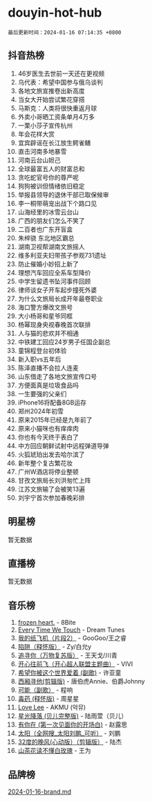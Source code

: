 # douyin-hot-hub

`最后更新时间：2024-01-16 07:14:35 +0800`

## 抖音热榜

1. 46岁医生去世前一天还在更视频
1. 乌代表：希望中国参与俄乌谈判
1. 各地文旅宣推卷出新高度
1. 当女大开始尝试繁花穿搭
1. 马斯克：人类将很快重返月球
1. 外卖小哥晒工资条单月4万多
1. 一栗小莎子宣传杭州
1. 年会花样大赏
1. 宜宾辟谣在长江放生鳄雀鳝
1. 直击河南多地暴雪
1. 河南云台山妲己
1. 全球最富五人的财富总和
1. 贪吃蛇官号你的尊严呢
1. 狗狗被训但情绪依旧稳定
1. 举报县领导的退休干部已取保候审
1. 李一桐带萌宠出战下个路口见
1. 山海经里的冰雪云台山
1. 广西的朋友们怎么不笑了
1. 二百者也广东开盲盒
1. 朱梓骁 东北地区霸总
1. 湖南卫视帮湖南文旅摇人
1. 维多利亚夫妇带孩子参观731遗址
1. 防止催婚小妙招上新了
1. 理想汽车回应全系车型降价
1. 中学生留遗书坠河事件回顾
1. 律师谈女子开车起步撞死外婆
1. 为什么文旅局长成开年最卷职业
1. 海口警方爆改文旅号
1. 大小杨哥和星爷同框
1. 杨幂现身央视春晚首次联排
1. 人与猫的悲欢并不相通
1. 中铁建工回应24岁男子任国企副总
1. 童锦程登台初体验
1. 新入职vs五年后
1. 陈泽直播不会拉人连麦
1. 山东借走了各地文旅宣传口号
1. 方便面真是垃圾食品吗
1. 一生要强的父亲们
1. iPhone16将配备8GB运存
1. 郑州2024年初雪
1. 原来2015年已经是九年前了
1. 原来小猫咪也有痒痒肉
1. 你也有今天终于表白了
1. 中方回应朝鲜试射中远程弹道导弹
1. 火狐琥珀出发去哈尔滨了
1. 新年整个复古繁花妆
1. 广州W酒店将停业整顿
1. 甘孜文旅局长刘洪匆忙上阵
1. 江苏文旅输了会被笑13遍
1. 刘宇宁首次参加春晚彩排

## 明星榜

暂无数据

## 直播榜

暂无数据

## 音乐榜

1. [frozen heart.](https://sf86-cdn-tos.douyinstatic.com/obj/tos-cn-ve-2774/oIIWJfyjIACZA9zQMtnJ6hQQhFC4vhCupoRBsO) - 8Bite
1. [Every Time We Touch](https://sf3-cdn-tos.douyinstatic.com/obj/tos-cn-ve-2774/ogN6lUKQeBBfEVhIOMikG1CcJjugxk1tztZyhP) - Dream Tunes
1. [我的纸飞机（片段2）](https://sf86-cdn-tos.douyinstatic.com/obj/tos-cn-ve-2774/oM2ZrKcg2CD5AeRB2gkeXOFB1IxAGJdZPazYHf) - GooGoo/王之睿
1. [陷阱（释怀版）](https://sf6-cdn-tos.douyinstatic.com/obj/tos-cn-ve-2774/oE8C21LeZrzKLDFfQYgMzx4GAIHageG5IzayY7) - Zy/白允y
1. [追寻你（万物复苏版）](https://sf6-cdn-tos.douyinstatic.com/obj/tos-cn-ve-2774/oYeAZJsbjIDit9APmBg8u6uDUQnHmoCf3gbo74) - 王天戈/川青
1. [开心往前飞（开心超人联盟主题曲）](https://sf86-cdn-tos.douyinstatic.com/obj/tos-cn-ve-2774/9d8fb7c82cf1421fb93a9fe925275e0a) - VIVI
1. [希望你被这个世界爱着 (副歌)](https://sf86-cdn-tos.douyinstatic.com/obj/tos-cn-ve-2774/oUHCmWQfZlE3QQBKBeD8rCFLpJzPgCpImhsxMt) - 许亚童
1. [西厢寻他(剪辑版)](https://sf3-cdn-tos.douyinstatic.com/obj/tos-cn-ve-2774/oUsAVfAQKlRNxEv5qxvIB8o5qmIWUcXbzJKJhw) - 唐伯虎Annie、伯爵Johnny
1. [可能（副歌）](https://sf6-cdn-tos.douyinstatic.com/obj/tos-cn-ve-2774/cde1731888894259b333569393c2fb51) - 程响
1. [毒药 (释怀版)](https://sf86-cdn-tos.douyinstatic.com/obj/tos-cn-ve-2774/oYILMEAzspdZBIzy4frJNB8ZHPHWAhiwowd4Ad) - 周星星
1. [Love Lee](https://sf6-cdn-tos.douyinstatic.com/obj/tos-cn-ve-2774/o05GbkJGbCBTdDnMtB0fwOYgkeZp23vrWQDQBS) - AKMU (악뮤)
1. [星光降落 (贝儿完整版)](https://sf86-cdn-tos.douyinstatic.com/obj/tos-cn-ve-2774/okwB9hAwyAtsFFkFBzAX1hOOfQuIoMNs0W2Mwr) - 陆雨萱（贝儿）
1. [有你在 (第一次见面你的开场白)](https://sf6-cdn-tos.douyinstatic.com/obj/tos-cn-ve-2774/oAthrQ3ClJBfI57uBoFEgNDYtNCZ0TSYQQfxQ0) - 赵露思
1. [太阳（全网搜_太阳刘鹏_可听）](https://sf86-cdn-tos.douyinstatic.com/obj/tos-cn-ve-2774/ogWbyIQnlBFImVbeDocRdCIYtBHlbJXgfZMvgz) - 刘鹏
1. [32度的晚风(心动版）（剪辑版）](https://sf86-cdn-tos.douyinstatic.com/obj/tos-cn-ve-2774/owNyabsyWdzUulxhoJfK8IBXgp0UMQAHpvGh2B) - 陆杰
1. [山茶花读不懂白玫瑰](https://sf86-cdn-tos.douyinstatic.com/obj/tos-cn-ve-2774/osfn8B7DktrRHEPJgPCfDbw7QDQEkwC16BxZg9) - 王为

## 品牌榜

[2024-01-16-brand.md](2024-01-16-brand.md)
